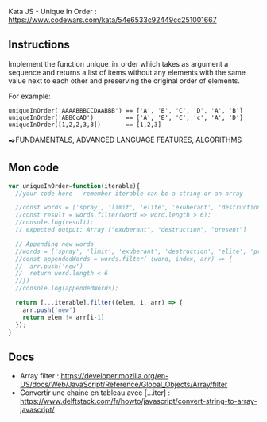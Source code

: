 Kata JS - Unique In Order : https://www.codewars.com/kata/54e6533c92449cc251001667

## Instructions
Implement the function unique_in_order which takes as argument a sequence and returns a list of items without any elements with the same value next to each other and preserving the original order of elements.

For example:
```
uniqueInOrder('AAAABBBCCDAABBB') == ['A', 'B', 'C', 'D', 'A', 'B']
uniqueInOrder('ABBCcAD')         == ['A', 'B', 'C', 'c', 'A', 'D']
uniqueInOrder([1,2,2,3,3])       == [1,2,3]
```
✒️FUNDAMENTALS, ADVANCED LANGUAGE FEATURES, ALGORITHMS

## Mon code
```js
var uniqueInOrder=function(iterable){
  //your code here - remember iterable can be a string or an array

  //const words = ['spray', 'limit', 'elite', 'exuberant', 'destruction', 'present'];
  //const result = words.filter(word => word.length > 6);
  //console.log(result);
  // expected output: Array ["exuberant", "destruction", "present"]  

  // Appending new words
  //words = ['spray', 'limit', 'exuberant', 'destruction', 'elite', 'present']
  //const appendedWords = words.filter( (word, index, arr) => {
  //  arr.push('new')
  //  return word.length < 6
  //})  
  //console.log(appendedWords);  

  return [...iterable].filter((elem, i, arr) => {
    arr.push('new')
    return elem != arr[i-1]
  });
}
```

## Docs
- Array filter : https://developer.mozilla.org/en-US/docs/Web/JavaScript/Reference/Global_Objects/Array/filter
- Convertir une chaine en tableau avec [...iter] : https://www.delftstack.com/fr/howto/javascript/convert-string-to-array-javascript/

